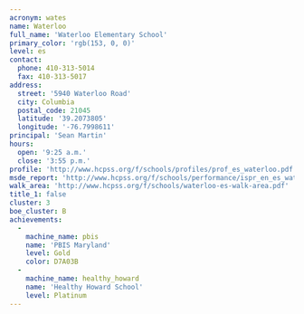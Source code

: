 ```yaml
---
acronym: wates
name: Waterloo
full_name: 'Waterloo Elementary School'
primary_color: 'rgb(153, 0, 0)'
level: es
contact:
  phone: 410-313-5014
  fax: 410-313-5017
address:
  street: '5940 Waterloo Road'
  city: Columbia
  postal_code: 21045
  latitude: '39.2073805'
  longitude: '-76.7998611'
principal: 'Sean Martin'
hours:
  open: '9:25 a.m.'
  close: '3:55 p.m.'
profile: 'http://www.hcpss.org/f/schools/profiles/prof_es_waterloo.pdf'
msde_report: 'http://www.hcpss.org/f/schools/performance/ispr_en_es_waterloo.pdf'
walk_area: 'http://www.hcpss.org/f/schools/waterloo-es-walk-area.pdf'
title_1: false
cluster: 3
boe_cluster: B
achievements:
  -
    machine_name: pbis
    name: 'PBIS Maryland'
    level: Gold
    color: D7A03B
  -
    machine_name: healthy_howard
    name: 'Healthy Howard School'
    level: Platinum
---
```

